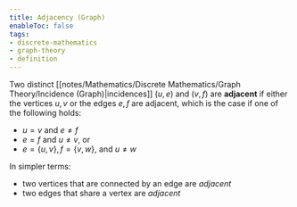 ```yaml
---
title: Adjacency (Graph)
enableToc: false
tags: 
- discrete-mathematics
- graph-theory
- definition
---
```


Two distinct [[notes/Mathematics/Discrete Mathematics/Graph Theory/Incidence (Graph)|incidences]] $(u, e)$ and $(v, f)$ are **adjacent** if either the vertices $u, v$ or the edges $e, f$ are adjacent, which is the case if one of the following holds:

- $u = v$ and $e \neq f$
- $e = f$ and $u \neq v$, or
- $e = \{u, v\}, f = \{v, w\}$, and $u \neq w$

In simpler terms:
- two vertices that are connected by an edge are *adjacent*
- two edges that share a vertex are *adjacent*